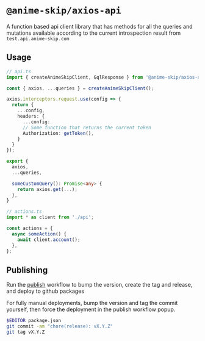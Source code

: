 # `@anime-skip/axios-api`

A function based api client library that has methods for all the queries and mutations available
according to the current introspection result from `test.api.anime-skip.com`

## Usage

```ts
// api.ts
import { createAnimeSkipClient, GqlResponse } from '@anime-skip/axios-api';

const { axios, ...queries } = createAnimeSkipClient();

axios.interceptors.request.use(config => {
  return {
    ...config,
    headers: {
      ...config:
      // Some function that returns the current token
      Authorization: getToken(),
    }
  }
});

export {
  axios,
  ...queries,

  someCustomQuery(): Promise<any> {
    return axios.get(...);
  },
}
```

```ts
// actions.ts
import * as client from './api';

const actions = {
  async someAction() {
    await client.account();
  },
};
```

## Publishing

Run the [publish]() workflow to bump the version, create the tag and release, and deploy to github packages

For fully manual deployments, bump the version and tag the commit yourself, then force the deployment in the publish workflow popup.

```bash
$EDITOR package.json
git commit -am "chore(release): vX.Y.Z"
git tag vX.Y.Z
```
